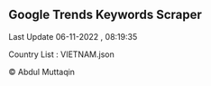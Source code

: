 

## Google Trends Keywords Scraper 
 
Last Update 06-11-2022 , 08:19:35

Country List :
VIETNAM.json



© Abdul Muttaqin 
